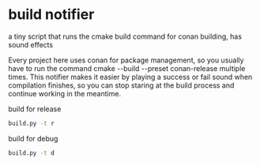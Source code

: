 # build notifier
a tiny script that runs the cmake build command for conan building, has sound effects

Every project here uses conan for package management, so you usually have to run the command cmake --build --preset conan-release multiple times. This notifier makes it easier by playing a success or fail sound when compilation finishes, so you can stop staring at the build process and continue working in the meantime.


build for release
```sh
build.py -t r
```

build for debug
```sh
build.py -t d
```

